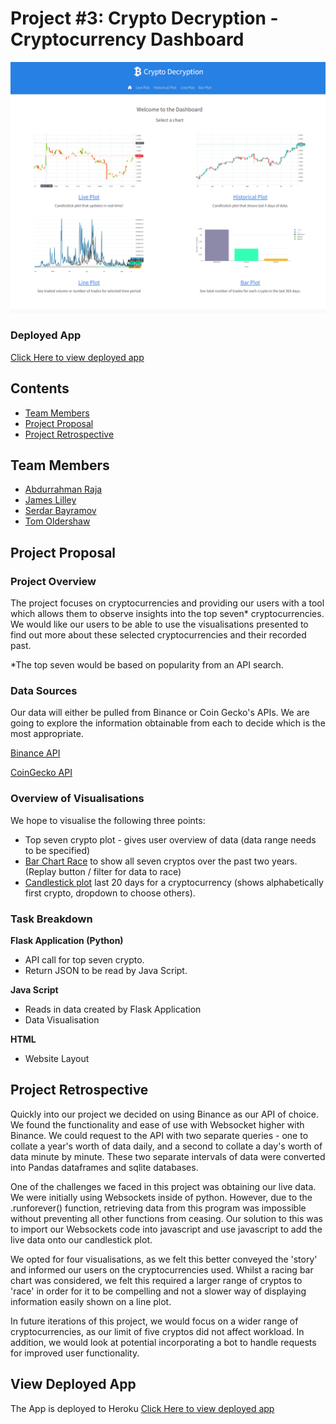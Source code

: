 ﻿# Project #3: Crypto Decryption - Cryptocurrency Dashboard

<img src="static/images/preview.png" width="600">

### Deployed App
[Click Here to view deployed app](https://crypto-decryption-project3.herokuapp.com/)
 
 ## Contents

* [Team Members](#team_members)
* [Project Proposal](#project_header)
* [Project Retrospective](#project_retrospective)

## <a id="team_members"></a>Team Members

* [Abdurrahman Raja](https://github.com/Abzraja)
* [James Lilley](https://github.com/jimbleslilley)
* [Serdar Bayramov](https://github.com/serdar-bayramov)
* [Tom Oldershaw](https://github.com/TomHOldershaw)


## <a id="project_header"></a>Project Proposal

### Project Overview

The project focuses on cryptocurrencies and providing our users with a tool which allows them to observe insights into the top seven* cryptocurrencies. 
We would like our users to be able to use the visualisations presented to find out more about these selected cryptocurrencies and their recorded past. 

*The top seven would be based on popularity from an API search. 


### Data Sources

Our data will either be pulled from Binance or Coin Gecko's APIs.
We are going to explore the information obtainable from each to decide which is the most appropriate. 

[Binance API](https://binance-docs.github.io/apidocs/spot/en/#general-info)


[CoinGecko API](https://www.coingecko.com/en/api)




### Overview of Visualisations 

We hope to visualise the following three points: 

* Top seven crypto plot - gives user overview of data (data range needs to be specified)
* [Bar Chart Race](https://observablehq.com/@d3/bar-chart-race) to show all seven cryptos over the past two years. (Replay button / filter for data to race) 
* [Candlestick plot](https://www.amcharts.com/demos/stock-chart-candlesticks) last 20 days for a cryptocurrency (shows alphabetically first crypto, dropdown to choose others).


### Task Breakdown

**Flask Application (Python)**

* API call for top seven crypto.
* Return JSON to be read by Java Script.

**Java Script**

* Reads in data created by Flask Application
* Data Visualisation

**HTML**

* Website Layout

## <a id="project_retrospective"></a>Project Retrospective

Quickly into our project we decided on using Binance as our API of choice. We found the functionality and ease of use with Websocket higher with Binance. We could request to the API with two separate queries - one to collate a year's worth of data daily, and a second to collate a day's worth of data minute by minute. These two separate intervals of data were converted into Pandas dataframes and sqlite databases.

One of the challenges we faced in this project was obtaining our live data. We were initially using Websockets inside of python. However, due to the .runforever() function, retrieving data from this program was impossible without preventing all other functions from ceasing. Our solution to this was to import our Websockets code into javascript and use javascript to add the live data onto our candlestick plot. 

We opted for four visualisations, as we felt this better conveyed the 'story' and informed our users on the cryptocurrencies used. Whilst a racing bar chart was considered, we felt this required a larger range of cryptos to 'race' in order for it to be compelling and not a slower way of displaying information easily shown on a line plot. 

In future iterations of this project, we would focus on a wider range of cryptocurrencies, as our limit of five cryptos did not affect workload. In addition, we would look at potential incorporating a bot to handle requests for improved user functionality.


## View Deployed App

The App is deployed to Heroku
[Click Here to view deployed app](https://crypto-decryption-project3.herokuapp.com/)
